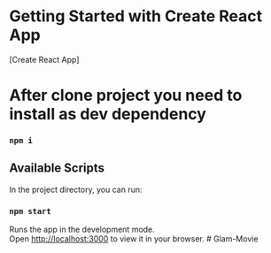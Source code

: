 # Getting Started with Create React App

[Create React App]

# After clone project you need to install as dev dependency

### `npm i`

## Available Scripts

In the project directory, you can run:

### `npm start`

Runs the app in the development mode.\
Open [http://localhost:3000](http://localhost:3000) to view it in your browser.
#   G l a m - M o v i e  
 